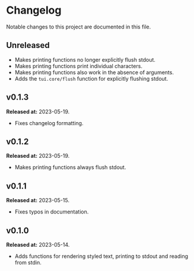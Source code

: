 # Changelog

Notable changes to this project are documented in this file.

## Unreleased
- Makes printing functions no longer explicitly flush stdout.
- Makes printing functions print individual characters.
- Makes printing functions also work in the absence of arguments.
- Adds the `tui.core/flush` function for explicitly flushing stdout.

## v0.1.3
**Released at:** 2023-05-19.
- Fixes changelog formatting.

## v0.1.2
**Released at:** 2023-05-19.
- Makes printing functions always flush stdout.

## v0.1.1
**Released at:** 2023-05-15.
- Fixes typos in documentation.

## v0.1.0
**Released at:** 2023-05-14.
- Adds functions for rendering styled text, printing to stdout and reading from stdin.
